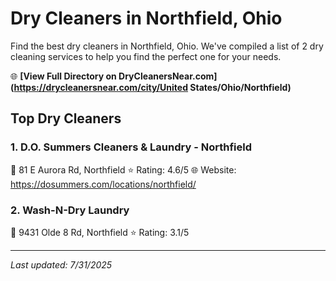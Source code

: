 # Dry Cleaners in Northfield, Ohio

Find the best dry cleaners in Northfield, Ohio. We've compiled a list of 2 dry cleaning services to help you find the perfect one for your needs.

🌐 **[View Full Directory on DryCleanersNear.com](https://drycleanersnear.com/city/United States/Ohio/Northfield)**

## Top Dry Cleaners

### 1. D.O. Summers Cleaners & Laundry - Northfield
📍 81 E Aurora Rd, Northfield
⭐ Rating: 4.6/5
🌐 Website: https://dosummers.com/locations/northfield/

### 2. Wash-N-Dry Laundry
📍 9431 Olde 8 Rd, Northfield
⭐ Rating: 3.1/5


---

*Last updated: 7/31/2025*
